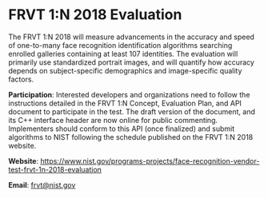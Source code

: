 # FRVT 1:N 2018 Evaluation
The FRVT 1:N 2018 will measure advancements in the accuracy and speed of one-to-many face recognition identification algorithms searching enrolled galleries containing at least 107 identities. The evaluation will primarily use standardized portrait images, and will quantify how accuracy depends on subject-specific demographics and image-specific quality factors.

**Participation**: Interested developers and organizations need to follow the instructions detailed in the FRVT 1:N Concept, Evaluation Plan, and API document to participate in the test. The draft version of the document, and its C++ interface header are now online for public commenting. Implementers should conform to this API (once finalized) and submit algorithms to NIST following the schedule published on the FRVT 1:N 2018 website.

**Website**: https://www.nist.gov/programs-projects/face-recognition-vendor-test-frvt-1n-2018-evaluation

**Email**: frvt@nist.gov
